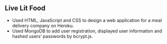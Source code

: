 Live Lit Food
--------------

- Used HTML, JavaScript and CSS to design a web application for a meal delivery company on Heroku.  
- Used MongoDB to add user registration, displayed user information and hashed users’ passwords by bcrypt.js.  
